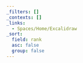 ```yaml
---
_filters: []
_contexts: []
_links:
  - Spaces/Home/Excalidraw
_sort:
  field: rank
  asc: false
  group: false
---
```


